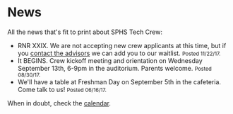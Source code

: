 <!-- title: News -->
<!-- categories: pages -->
<!-- tags: news -->
<!-- published: 2017-06-06T22:30:00-05:00 -->
<!-- updated: 2017-11-22T10:12:00-05:00 -->
<!-- summary: All the news that's fit to print about SPHS Tech Crew. -->

# News

All the news that's fit to print about SPHS Tech Crew:

* RNR XXIX. We are not accepting new crew applicants at this time, but if you [contact the advisors](contact.html) we can add you to our waitlist. <small>Posted 11/22/17.</small>
* It BEGINS. Crew kickoff meeting and orientation on Wednesday September 13th, 6-9pm in the auditorium. Parents welcome. <small>Posted 08/30/17.</small>
* We'll have a table at Freshman Day on September 5th in the cafeteria. Come talk to us! <small>Posted 06/16/17.</small>

When in doubt, check the [calendar](calendar.html).

<!-- EOF -->

